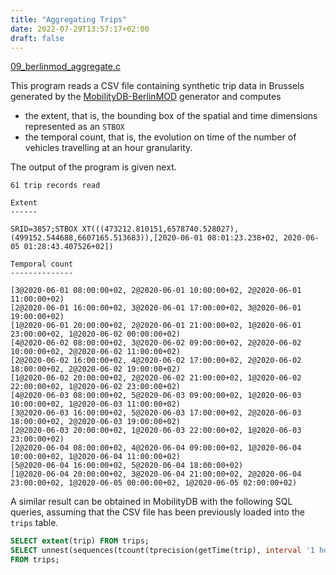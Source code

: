 ```yaml
---
title: "Aggregating Trips"
date: 2022-07-29T13:57:17+02:00
draft: false
---
```


[09_berlinmod_aggregate.c](https://github.com/MobilityDB/MobilityDB/blob/master/meos/examples/09_berlinmod_aggregate.c)

This program reads a CSV file containing synthetic trip data in Brussels generated by the [MobilityDB-BerlinMOD](https://github.com/MobilityDB/MobilityDB-BerlinMOD) generator and computes 
  *  the extent, that is, the bounding box of the spatial and time dimensions represented as an `STBOX`
  *  the temporal count, that is, the evolution on time of the number of vehicles travelling at an hour granularity.

The output of the program is given next.
```
61 trip records read

Extent
------

SRID=3857;STBOX XT(((473212.810151,6578740.528027),(499152.544688,6607165.513683)),[2020-06-01 08:01:23.238+02, 2020-06-05 01:28:43.407526+02])

Temporal count
--------------

[3@2020-06-01 08:00:00+02, 2@2020-06-01 10:00:00+02, 2@2020-06-01 11:00:00+02)
[2@2020-06-01 16:00:00+02, 3@2020-06-01 17:00:00+02, 3@2020-06-01 19:00:00+02)
[1@2020-06-01 20:00:00+02, 2@2020-06-01 21:00:00+02, 1@2020-06-01 23:00:00+02, 1@2020-06-02 00:00:00+02)
[4@2020-06-02 08:00:00+02, 3@2020-06-02 09:00:00+02, 2@2020-06-02 10:00:00+02, 2@2020-06-02 11:00:00+02)
[2@2020-06-02 16:00:00+02, 4@2020-06-02 17:00:00+02, 2@2020-06-02 18:00:00+02, 2@2020-06-02 19:00:00+02)
[1@2020-06-02 20:00:00+02, 2@2020-06-02 21:00:00+02, 1@2020-06-02 22:00:00+02, 1@2020-06-02 23:00:00+02)
[4@2020-06-03 08:00:00+02, 5@2020-06-03 09:00:00+02, 1@2020-06-03 10:00:00+02, 1@2020-06-03 11:00:00+02)
[3@2020-06-03 16:00:00+02, 5@2020-06-03 17:00:00+02, 2@2020-06-03 18:00:00+02, 2@2020-06-03 19:00:00+02)
[2@2020-06-03 20:00:00+02, 1@2020-06-03 22:00:00+02, 1@2020-06-03 23:00:00+02)
[2@2020-06-04 08:00:00+02, 4@2020-06-04 09:00:00+02, 1@2020-06-04 10:00:00+02, 1@2020-06-04 11:00:00+02)
[5@2020-06-04 16:00:00+02, 5@2020-06-04 18:00:00+02)
[1@2020-06-04 20:00:00+02, 3@2020-06-04 21:00:00+02, 2@2020-06-04 23:00:00+02, 1@2020-06-05 00:00:00+02, 1@2020-06-05 02:00:00+02)
```

A similar result can be obtained in MobilityDB with the following SQL queries, assuming that the CSV file has been previously loaded into the `trips` table.
```sql
SELECT extent(trip) FROM trips;
SELECT unnest(sequences(tcount(tprecision(getTime(trip), interval '1 hour', timestamptz '2020-06-01'))))
FROM trips;
```



